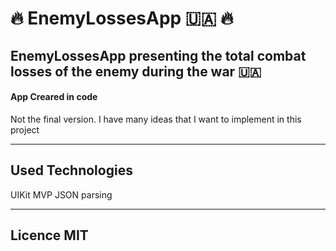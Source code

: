 # 🔥 EnemyLossesApp 🇺🇦 🔥
## EnemyLossesApp presenting the total combat losses of the enemy during the war 🇺🇦
#### App Creared in code 
Not the final version. I have many ideas that I want to implement in this project
__________________________________________________________________________________________________________________________________________________________
## Used Technologies
UIKit
MVP
JSON parsing
___________________________________________________________________________________________________________________________________________________________
## Licence MIT
